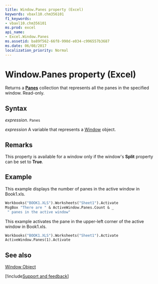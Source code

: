 ```yaml
---
title: Window.Panes property (Excel)
keywords: vbaxl10.chm356101
f1_keywords:
- vbaxl10.chm356101
ms.prod: excel
api_name:
- Excel.Window.Panes
ms.assetid: ba89f562-66f8-990d-e034-c996557b3687
ms.date: 06/08/2017
localization_priority: Normal
---
```



# Window.Panes property (Excel)

Returns a  **[Panes](Excel.Panes.md)** collection that represents all the panes in the specified window. Read-only.


## Syntax

_expression_. `Panes`

_expression_ A variable that represents a [Window](./Excel.Window.md) object.


## Remarks

This property is available for a window only if the window's  **Split** property can be set to **True**.


## Example

This example displays the number of panes in the active window in Book1.xls.


```vb
Workbooks("BOOK1.XLS").Worksheets("Sheet1").Activate 
MsgBox "There are " & ActiveWindow.Panes.Count & _ 
 " panes in the active window"
```

This example activates the pane in the upper-left corner of the active window in Book1.xls.




```vb
Workbooks("BOOK1.XLS").Worksheets("Sheet1").Activate 
ActiveWindow.Panes(1).Activate
```


## See also


[Window Object](Excel.Window.md)

[!include[Support and feedback](~/includes/feedback-boilerplate.md)]